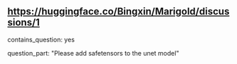 ## https://huggingface.co/Bingxin/Marigold/discussions/1

contains_question: yes

question_part: "Please add safetensors to the unet model"